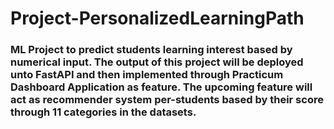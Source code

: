 # Project-PersonalizedLearningPath

### ML Project to predict students learning interest based by numerical input. The output of this project will be deployed unto FastAPI and then implemented through Practicum Dashboard Application as feature. The upcoming feature will act as recommender system per-students based by their score through 11 categories in the datasets.  
